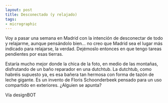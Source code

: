 ```yaml
---
layout: post
title: Desconectado (y relajado)
tags:
- micrographic
---
```

Voy a pasar una semana en Madrid con la intención de desconectar de todo y relajarme, aunque pensándolo bien… no creo que Madrid sea el lugar más indicado para relajarse, la verdad. Dejémoslo entonces en que tengo tareas pendientes por esas tierras.

Estaría mucho mejor donde la chica de la foto, en medio de las montañas, disfrutando de un baño reparador en una dutchtub. La dutchtub, como habréis supuesto ya, es esa bañera tan hermosa con forma de tazón de leche gigante. Es un invento de Floris Schoonderbeek pensado para un uso compartido en exteriores. ¿Alguien se apunta?

Vía designBOT
